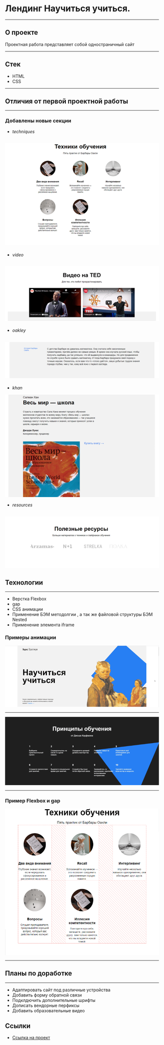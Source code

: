 # Лендинг Научиться учиться. #
---

## О проекте

Проектная работа представляет собой одностраничный сайт

---

## Стек #
* HTML
* CSS

---

## Отличия от первой проектной работы

---

### Добавлены новые секции
*  _techniques_

![techniques](./README/techniques.png)
---
*  _video_

![video](./README/video.png)
---
*  _oakley_

![oakley](./README/oakley.png)
---
*  _khan_

![khan](./README/khan.png)

*  _resources_

![resources](./README/resources.png)
---

## Технологии
---
* Верстка Flexbox
* gap
* CSS анимации
* Применение БЭМ методолгии , а так же файловой структуры БЭМ Nested
* Применение элемента  iframe

### Примеры анимации
![анимация шапки](./README/header__animation.gif)

---

![анимация подвала](./README/kaufman.gif)

---

### Пример Flexbox и gap
![пример flexbox и gap](/README/flex.png)

---

## Планы по доработке
---
* Адаптировать сайт под различные устройства
* Добавить форму обратной связи
* Подклдючить дополнительные шрифты
* Дописать вендорные перфиксы
* Добавить образовательные видео


## Ссылки
* [Ссылка на проект](https://dmitriyimamov.github.io/how-to-learn.index.html)